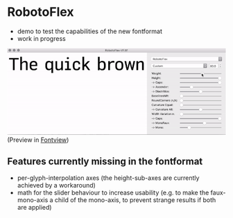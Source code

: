 # RobotoFlex
- demo to test the capabilities of the new fontformat
- work in progress


![robotoflex preview](preview.gif)
(Preview in [Fontview](https://github.com/googlei18n/fontview/releases))

## Features currently missing in the fontformat
- per-glyph-interpolation axes (the height-sub-axes are currently achieved by a workaround)
- math for the slider behaviour to increase usability (e.g. to make the faux-mono-axis a child of the mono-axis, to prevent strange results if both are applied) 
